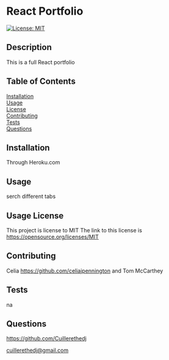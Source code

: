 # React Portfolio
[![License: MIT](https://img.shields.io/badge/License-MIT-yellow.svg)](https://opensource.org/licenses/MIT)

## Description 

This is a full React portfolio

## Table of Contents

[Installation](#Installation)  
[Usage](#Usage)  
[License](#License)  
[Contributing](#Contribution-Guidelines)  
[Tests](#How-To-Test)  
[Questions](#Questions)

## Installation

Through Heroku.com

## Usage

serch different tabs 

## Usage License
This project is license to MIT
The link to this license is https://opensource.org/licenses/MIT

## Contributing 

Celia https://github.com/celiajpennington and Tom McCarthey

## Tests

na

## Questions

https://github.com/Cuillerethedj  


cuillerethedj@gmail.com

